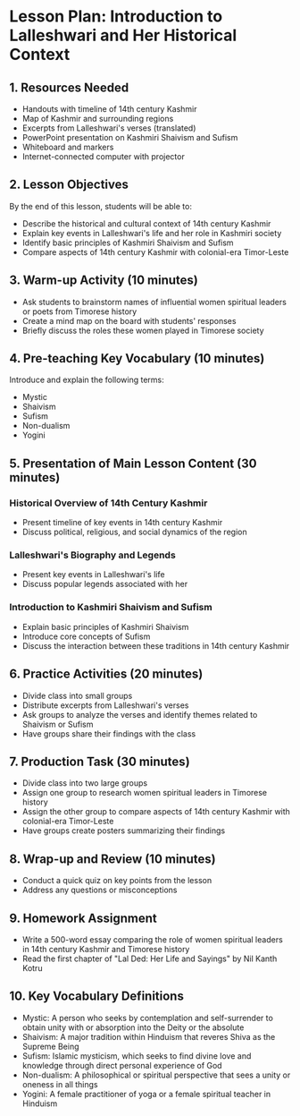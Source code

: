 # Lesson Plan: Introduction to Lalleshwari and Her Historical Context

## 1. Resources Needed

- Handouts with timeline of 14th century Kashmir
- Map of Kashmir and surrounding regions
- Excerpts from Lalleshwari's verses (translated)
- PowerPoint presentation on Kashmiri Shaivism and Sufism
- Whiteboard and markers
- Internet-connected computer with projector

## 2. Lesson Objectives

By the end of this lesson, students will be able to:
- Describe the historical and cultural context of 14th century Kashmir
- Explain key events in Lalleshwari's life and her role in Kashmiri society
- Identify basic principles of Kashmiri Shaivism and Sufism
- Compare aspects of 14th century Kashmir with colonial-era Timor-Leste

## 3. Warm-up Activity (10 minutes)

- Ask students to brainstorm names of influential women spiritual leaders or poets from Timorese history
- Create a mind map on the board with students' responses
- Briefly discuss the roles these women played in Timorese society

## 4. Pre-teaching Key Vocabulary (10 minutes)

Introduce and explain the following terms:
- Mystic
- Shaivism
- Sufism
- Non-dualism
- Yogini

## 5. Presentation of Main Lesson Content (30 minutes)

### Historical Overview of 14th Century Kashmir
- Present timeline of key events in 14th century Kashmir
- Discuss political, religious, and social dynamics of the region

### Lalleshwari's Biography and Legends
- Present key events in Lalleshwari's life
- Discuss popular legends associated with her

### Introduction to Kashmiri Shaivism and Sufism
- Explain basic principles of Kashmiri Shaivism
- Introduce core concepts of Sufism
- Discuss the interaction between these traditions in 14th century Kashmir

## 6. Practice Activities (20 minutes)

- Divide class into small groups
- Distribute excerpts from Lalleshwari's verses
- Ask groups to analyze the verses and identify themes related to Shaivism or Sufism
- Have groups share their findings with the class

## 7. Production Task (30 minutes)

- Divide class into two large groups
- Assign one group to research women spiritual leaders in Timorese history
- Assign the other group to compare aspects of 14th century Kashmir with colonial-era Timor-Leste
- Have groups create posters summarizing their findings

## 8. Wrap-up and Review (10 minutes)

- Conduct a quick quiz on key points from the lesson
- Address any questions or misconceptions

## 9. Homework Assignment

- Write a 500-word essay comparing the role of women spiritual leaders in 14th century Kashmir and Timorese history
- Read the first chapter of "Lal Ded: Her Life and Sayings" by Nil Kanth Kotru

## 10. Key Vocabulary Definitions

- Mystic: A person who seeks by contemplation and self-surrender to obtain unity with or absorption into the Deity or the absolute
- Shaivism: A major tradition within Hinduism that reveres Shiva as the Supreme Being
- Sufism: Islamic mysticism, which seeks to find divine love and knowledge through direct personal experience of God
- Non-dualism: A philosophical or spiritual perspective that sees a unity or oneness in all things
- Yogini: A female practitioner of yoga or a female spiritual teacher in Hinduism